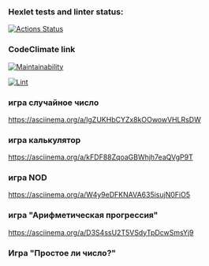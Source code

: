 ### Hexlet tests and linter status:

[![Actions Status](https://github.com/drkalach/frontend-project-lvl1/workflows/hexlet-check/badge.svg)](https://github.com/drkalach/frontend-project-lvl1/actions)

### CodeClimate link

[![Maintainability](https://api.codeclimate.com/v1/badges/a99a88d28ad37a79dbf6/maintainability)](https://codeclimate.com/github/codeclimate/codeclimate/maintainability)

[![Lint](https://github.com/drkalach/frontend-project-lvl1/actions/workflows/blank.yml/badge.svg?branch=main)](https://github.com/drkalach/frontend-project-lvl1/actions/workflows/blank.yml)

### игра случайное число 

https://asciinema.org/a/lgZUKHbCYZx8kOOwowVHLRsDW

### игра калькулятор 

https://asciinema.org/a/kFDF88ZqoaGBWhjh7eaQVgP9T

### игра NOD

https://asciinema.org/a/W4y9eDFKNAVA635isujN0FiO5

### игра "Арифметическая прогрессия"

https://asciinema.org/a/D3S4ssU2T5VSdyTpDcwSmsYj9

### Игра "Простое ли число?"
